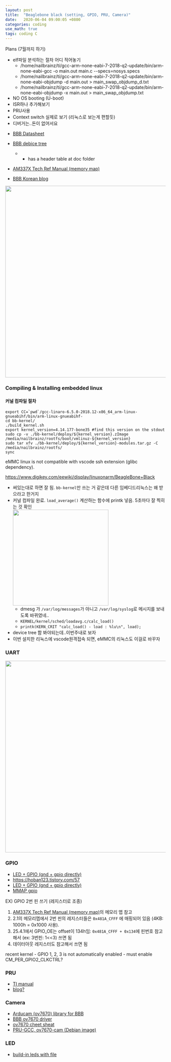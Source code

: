 ```yaml
---
layout: post
title:  "Beaglebone black (setting, GPIO, PRU, Camera)"
date:   2020-06-04 09:00:05 +0800
categories: coding
use_math: true
tags: coding C
---
```


Plans (7월까지 하기)
- elf파일 분석하는 절차 어디 적어놓기
  - /home/nailbrainz/ti/gcc-arm-none-eabi-7-2018-q2-update/bin/arm-none-eabi-gcc -o main.out main.c --specs=nosys.specs
  - /home/nailbrainz/ti/gcc-arm-none-eabi-7-2018-q2-update/bin/arm-none-eabi-objdump -d main.out > main_swap_objdump_d.txt
  - /home/nailbrainz/ti/gcc-arm-none-eabi-7-2018-q2-update/bin/arm-none-eabi-objdump -x main.out > main_swap_objdump.txt
- NO OS booting (U-boot)
- ISR하나 추가해보기
- PRU사용
- Context switch 실제로 보기 (리눅스로 보는게 편할듯)
- 디버거는..돈이 없어서요


* <a href="https://cdn-shop.adafruit.com/datasheets/BBB_SRM.pdf" target="_blank">BBB Datasheet</a>
* <a href="https://github.com/derekmolloy/boneDeviceTree" target="_blank">BBB debice tree</a>
  * - has a header table at doc folder
* <a href="https://www.ti.com/lit/ug/spruh73q/spruh73q.pdf" target="_blank">AM337X Tech Ref Manual (memory map)</a>

* <a href="http://blog.naver.com/PostList.nhn?blogId=75rudals" target="_blank"> BBB Korean blog </a>

<img src="{{site.url}}/images/embedded/bbb_ports.png" width="600">


### Compiling & Installing embedded linux

#### 커널 컴파일 절차
```
export CC=`pwd`/gcc-linaro-6.5.0-2018.12-x86_64_arm-linux-gnueabihf/bin/arm-linux-gnueabihf-
cd bb-kernel/
./build_kernel.sh
export kernel_version=4.14.177-bone35 #find this version on the stdout
sudo cp -v ./bb-kernel/deploy/${kernel_version}.zImage /media/nailbrainz/rootfs/boot/vmlinuz-${kernel_version}
sudo tar xfv ./bb-kernel/deploy/${kernel_version}-modules.tar.gz -C /media/nailbrainz/rootfs/
sync
```


eMMC linux is not compatible with vscode ssh extension (glibc dependency).

<a href="https://www.digikey.com/eewiki/display/linuxonarm/BeagleBone+Black" target="_blank">https://www.digikey.com/eewiki/display/linuxonarm/BeagleBone+Black</a>
* 써있는대로 하면 잘 됨. `bb-kernel`만 쓰는 거 같은데 다른 임베디드리눅스는 왜 받으라고 한거지
* 커널 컴파일 완료. `load_average()` 계산하는 함수에 printk 넣음. 5초마다 잘 찍히는 것 확인  
    <img src="{{site.url}}/images/embedded/prinkt.jpg" width="300">
    * dmesg 가 `/var/log/messages`가 아니고 `/var/log/syslog`로 메시지를 보내도록 바뀌였네..
    * `KERNEL/kernel/sched/loadavg.c/calc_load()`
    * `printk(KERN_CRIT "calc_load() - load : %lu\n", load);`
* device tree 함 봐야되는데..이번주내로 보자
* 이번 설치한 리눅스에 vscode원격접속 되면, eMMC의 리눅스도 이걸로 바꾸자

### UART
<img src="{{site.url}}/images/embedded/bbb_uart.jpg" width="600">

### GPIO
* <a href="https://webnautes.tistory.com/699?category=610469" target="_blank">LED + GPIO (gnd + gpio directly)</a>
* <a href="https://hoban123.tistory.com/57" target="_blank">https://hoban123.tistory.com/57</a>
* <a href="https://embejied.tistory.com/82" target="_blank">LED + GPIO (gnd + gpio directly)</a>
* <a href="https://memnoth.github.io/2016/05/beagleboard-handle-gpio-by-mmap-01/" target="_blank">MMAP gpio</a>

EX) GPIO 2번 핀 쓰기 (레지스터로 조종)
1. <a href="https://www.ti.com/lit/ug/spruh73q/spruh73q.pdf" target="_blank">AM337X Tech Ref Manual (memory map)</a>의 메모리 맵 참고
2. 2.1의 메모리멥에서 2번 핀의 레지스터들은 `0x481A_CFFF` 에 매핑되어 있음 (4KB: 1000h = 0x1000 사용). 
3. 25.4.1에서 GPIO_OE는 offset이 134h임: `0x481A_CFFF + 0x134`에 핀번호 참고해서 (ex: 3번핀: 1\<\<3) 쓰면 됨
4. 데이터아웃 레지스터도 참고해서 쓰면 됨

recent kernel - GPIO 1, 2, 3 is not automatically enabled - must enable CM_PER_GPIO2_CLKCTRL?

### PRU
* <a href="http://www.ti.com/lit/ug/spruij2/spruij2.pdf?ts=1588210569067" target="_blank">TI manual</a>
* <a href="https://catch22eu.github.io/website/beaglebone/beaglebone-pru-c/" target="_blank">blog?</a>

### Camera
* <a href="https://github.com/ArduCAM/BeagleboneBlack" target="_blank">Arducam (ov7670) library for BBB </a>
* <a href="https://github.com/Scorpiion/Beagleboard-xM-Linux-Kernel/blob/master/drivers/media/video/ov7670.c" target="_blank"> BBB ov7670 driver </a>
* <a href="http://embeddedprogrammer.blogspot.com/2012/07/hacking-ov7670-camera-module-sccb-cheat.html" target="_blank">ov7670 cheet sheat</a>
* <a href="https://github.com/dinuxbg/pru-gcc-examples/tree/master/ov7670-cam" target="_blank">PRU-GCC, ov7670-cam (Debian image)</a>


### LED
* <a href="https://robotic-controls.com/learn/beaglebone/beaglebone-black-built-leds" target="_blank"> build-in leds with file</a>